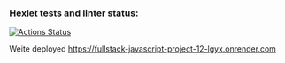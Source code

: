 ### Hexlet tests and linter status:

[![Actions Status](https://github.com/Ilya-Solo/fullstack-javascript-project-12/actions/workflows/hexlet-check.yml/badge.svg)](https://github.com/Ilya-Solo/fullstack-javascript-project-12/actions)

Weite deployed https://fullstack-javascript-project-12-lgyx.onrender.com

